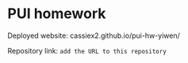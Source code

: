 # PUI homework

Deployed website: cassiex2.github.io/pui-hw-yiwen/

Repository link: `add the URL to this repository`
